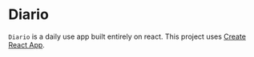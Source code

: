 # Diario
`Diario` is a daily use app built entirely on react.
This project uses [Create React App](https://github.com/facebook/create-react-app).

